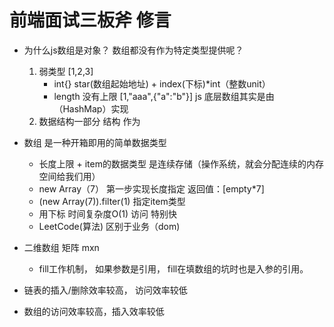 # 前端面试三板斧  修言

- 为什么js数组是对象？ 数组都没有作为特定类型提供呢？
    1. 弱类型
        [1,2,3]
        -   int{} star(数组起始地址) + index(下标)*int（整数unit）
        -   length 没有上限
            [1,"aaa",{"a":"b"}]
            js 底层数组其实是由（HashMap）实现
    2. 数据结构一部分  结构  作为 

- 数组 是一种开箱即用的简单数据类型
    - 长度上限 + item的数据类型 是连续存储（操作系统，就会分配连续的内存空间给我们用）
    -  new Array（7） 第一步实现长度指定 返回值：[empty*7]
    - (new Array(7)).filter(1) 指定item类型
    -  用下标  时间复杂度O(1) 访问  特别快
    - LeetCode(算法) 区别于业务（dom)


- 二维数组  矩阵 mxn 
    - fill工作机制， 如果参数是引用， fill在填数组的坑时也是入参的引用。

- 链表的插入/删除效率较高， 访问效率较低
- 数组的访问效率较高，插入效率较低
